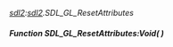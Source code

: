 _[sdl2](../../modules/sdl2/sdl2-module.md):[sdl2](../../modules/sdl2/sdl2-module.md).SDL\_GL\_ResetAttributes_
##### Function SDL\_GL\_ResetAttributes:Void(  )
